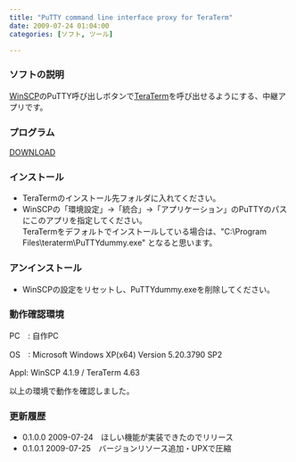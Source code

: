 ```yaml
---
title: "PuTTY command line interface proxy for TeraTerm"
date: 2009-07-24 01:04:00
categories: [ソフト, ツール]

---
```


### ソフトの説明

[WinSCP][1]のPuTTY呼び出しボタンで[TeraTerm][2]を呼び出せるようにする、中継アプリです。

 [1]: http://winscp.net/
 [2]: http://ttssh2.sourceforge.jp/

### プログラム

[DOWNLOAD][3]

 [3]: /soft/tool/PuTTYdummy-v0.1.0.1.zip "PuTTYdummy-v0.1.0.1.zip"

### インストール

  * TeraTermのインストール先フォルダに入れてください。
  * WinSCPの「環境設定」→「統合」→「アプリケーション」のPuTTYのパスにこのアプリを指定してください。  
    TeraTermをデフォルトでインストールしている場合は、"C:\Program Files\teraterm\PuTTYdummy.exe" となると思います。

### アンインストール

  * WinSCPの設定をリセットし、PuTTYdummy.exeを削除してください。

### 動作確認環境

PC　: 自作PC

OS　: Microsoft Windows XP(x64) Version 5.20.3790 SP2

Appl: WinSCP 4.1.9 / TeraTerm 4.63

以上の環境で動作を確認しました。

### 更新履歴

  * 0.1.0.0 2009-07-24　ほしい機能が実装できたのでリリース
  * 0.1.0.1 2009-07-25　バージョンリソース追加・UPXで圧縮

